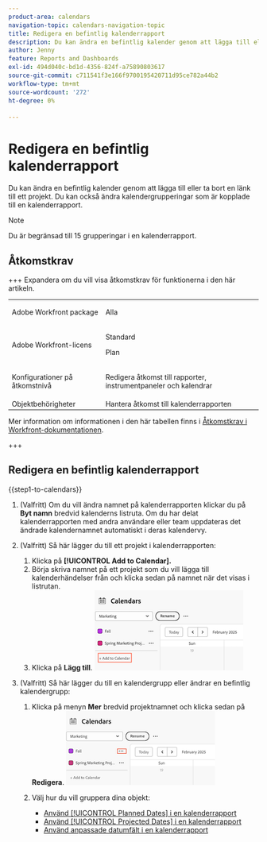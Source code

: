 ```yaml
---
product-area: calendars
navigation-topic: calendars-navigation-topic
title: Redigera en befintlig kalenderrapport
description: Du kan ändra en befintlig kalender genom att lägga till eller ta bort en länk till ett projekt. Du kan också ändra kalendergrupperingar som är kopplade till en kalenderrapport.
author: Jenny
feature: Reports and Dashboards
exl-id: 494d040c-bd1d-4356-824f-a75890803617
source-git-commit: c711541f3e166f9700195420711d95ce782a44b2
workflow-type: tm+mt
source-wordcount: '272'
ht-degree: 0%

---
```


# Redigera en befintlig kalenderrapport

Du kan ändra en befintlig kalender genom att lägga till eller ta bort en länk till ett projekt. Du kan också ändra kalendergrupperingar som är kopplade till en kalenderrapport.

>[!NOTE]
>
>Du är begränsad till 15 grupperingar i en kalenderrapport.

## Åtkomstkrav

+++ Expandera om du vill visa åtkomstkrav för funktionerna i den här artikeln.

<table style="table-layout:auto"> 
 <col> 
 </col> 
 <col> 
 </col> 
 <tbody> 
  <tr> 
   <td role="rowheader">Adobe Workfront package</td> 
   <td> <p>Alla</p> </td> 
  </tr> 
  <tr> 
   <td role="rowheader">Adobe Workfront-licens</td> 
   <td><p>Standard</p>
       <p>Plan</p></td> 
  </tr> 
  <tr> 
   <td role="rowheader">Konfigurationer på åtkomstnivå</td> 
   <td> <p> Redigera åtkomst till rapporter, instrumentpaneler och kalendrar</p></td> 
  </tr> 
  <tr> 
   <td role="rowheader">Objektbehörigheter</td> 
   <td>Hantera åtkomst till kalenderrapporten</td> 
  </tr> 
 </tbody> 
</table>

Mer information om informationen i den här tabellen finns i [Åtkomstkrav i Workfront-dokumentationen](/help/quicksilver/administration-and-setup/add-users/access-levels-and-object-permissions/access-level-requirements-in-documentation.md).

+++


## Redigera en befintlig kalenderrapport

{{step1-to-calendars}}

1. (Valfritt) Om du vill ändra namnet på kalenderrapporten klickar du på **Byt namn** bredvid kalenderns listruta.
Om du har delat kalenderrapporten med andra användare eller team uppdateras det ändrade kalendernamnet automatiskt i deras kalendervy.

1. (Valfritt) Så här lägger du till ett projekt i kalenderrapporten:
   1. Klicka på **[!UICONTROL Add to Calendar].**
   1. Börja skriva namnet på ett projekt som du vill lägga till kalenderhändelser från och klicka sedan på namnet när det visas i listrutan.
   1. Klicka på **Lägg till**.
      ![lägg till ett projekt i en kalender](assets/add-a-calendar-project.png)


1. (Valfritt) Så här lägger du till en kalendergrupp eller ändrar en befintlig kalendergrupp:
   1. Klicka på menyn **Mer** bredvid projektnamnet och klicka sedan på **Redigera**.
      ![redigera projekt i kalendern](assets/edit-project-in-calendar.png)

   1. Välj hur du vill gruppera dina objekt:

      * [Använd [!UICONTROL Planned Dates] i en kalenderrapport](../../../reports-and-dashboards/reports/calendars/use-planned-dates.md)
      * [Använd [!UICONTROL Projected Dates] i en kalenderrapport](../../../reports-and-dashboards/reports/calendars/use-projected-dates.md)
      * [Använd anpassade datumfält i en kalenderrapport](../../../reports-and-dashboards/reports/calendars/use-custom-dates.md)

